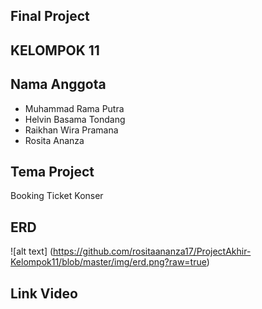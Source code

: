 ## Final Project

## KELOMPOK 11

## Nama Anggota

-   Muhammad Rama Putra
-   Helvin Basama Tondang
-   Raikhan Wira Pramana
-   Rosita Ananza

## Tema Project

Booking Ticket Konser

## ERD

![alt text] (https://github.com/rositaananza17/ProjectAkhir-Kelompok11/blob/master/img/erd.png?raw=true)

## Link Video
